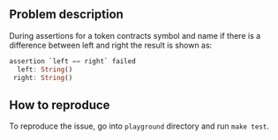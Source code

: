 ## Problem description

During assertions for a token contracts symbol and name if there is a difference between
left and right the result is shown as:
```Rust
assertion `left == right` failed
  left: String()
 right: String()
```

## How to reproduce

To reproduce the issue, go into `playground` directory and run `make test`.

